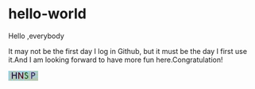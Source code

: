 # hello-world
Hello ,everybody

It may not be the first day I log in Github, but it must be the day I first use it.And I am looking forward to have more fun here.Congratulation!

![image](https://github.com/Zoupers/hello-world/blob/master/10.jpeg)
